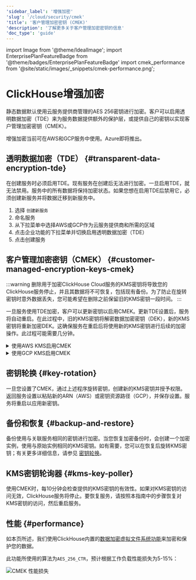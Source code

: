 ```yaml
---
'sidebar_label': '增强加密'
'slug': '/cloud/security/cmek'
'title': '客户管理加密密钥 (CMEK)'
'description': '了解更多关于客户管理加密密钥的信息'
'doc_type': 'guide'
---
```


import Image from '@theme/IdealImage';
import EnterprisePlanFeatureBadge from '@theme/badges/EnterprisePlanFeatureBadge'
import cmek_performance from '@site/static/images/_snippets/cmek-performance.png';


# ClickHouse增强加密

<EnterprisePlanFeatureBadge feature="Enhanced Encryption"/>

静态数据默认使用云服务提供商管理的AES 256密钥进行加密。客户可以启用透明数据加密（TDE）来为服务数据提供额外的保护层，或提供自己的密钥以实现客户管理加密密钥（CMEK）。

增强加密当前可在AWS和GCP服务中使用。Azure即将推出。

## 透明数据加密（TDE） {#transparent-data-encryption-tde}

在创建服务时必须启用TDE。现有服务在创建后无法进行加密。一旦启用TDE，就无法禁用。服务中的所有数据将保持加密状态。如果您想在启用TDE后禁用它，必须创建新服务并将数据迁移到新服务中。

1. 选择 `创建新服务`
2. 命名服务
3. 从下拉菜单中选择AWS或GCP作为云服务提供商和所需的区域
4. 点击企业功能的下拉菜单并切换启用透明数据加密（TDE）
5. 点击创建服务

## 客户管理加密密钥（CMEK） {#customer-managed-encryption-keys-cmek}

:::warning
删除用于加密ClickHouse Cloud服务的KMS密钥将导致您的ClickHouse服务停止，并且其数据将不可恢复，包括现有备份。为了防止在旋转密钥时意外数据丢失，您可能希望在删除之前保留旧的KMS密钥一段时间。
:::

一旦服务使用TDE加密，客户可以更新密钥以启用CMEK。更新TDE设置后，服务将自动重启。在此过程中，旧的KMS密钥将解密数据加密密钥（DEK），新的KMS密钥将重新加密DEK。这确保服务在重启后将使用新的KMS密钥进行后续的加密操作。此过程可能需要几分钟。

<details>
    <summary>使用AWS KMS启用CMEK</summary>
    
1. 在ClickHouse Cloud中，选择加密服务
2. 点击左侧的设置
3. 在屏幕底部，展开网络安全信息
4. 复制加密角色ID（AWS）或加密服务账号（GCP） - 您将在将来的步骤中需要此信息
5. [为AWS创建KMS密钥](https://docs.aws.amazon.com/kms/latest/developerguide/create-keys.html)
6. 点击该密钥
7. 按如下方式更新AWS密钥策略：
    
```json
{
    "Sid": "Allow ClickHouse Access",
    "Effect": "Allow",
    "Principal": {
        "AWS": [ "Encryption role ID " ]
    },
    "Action": [
        "kms:Encrypt",
        "kms:Decrypt",
        "kms:ReEncrypt*",
        "kms:DescribeKey"
    ],
    "Resource": "*"
}
```
    
10. 保存密钥策略
11. 复制密钥ARN
12. 返回ClickHouse Cloud并将密钥ARN粘贴到服务设置的透明数据加密部分
13. 保存更改
    
</details>

<details>
    <summary>使用GCP KMS启用CMEK</summary>

1. 在ClickHouse Cloud中，选择加密服务
2. 点击左侧的设置
3. 在屏幕底部，展开网络安全信息
4. 复制加密服务账号（GCP） - 您将在将来的步骤中需要此信息
5. [为GCP创建KMS密钥](https://cloud.google.com/kms/docs/create-key)
6. 点击该密钥
7. 向在步骤4中复制的GCP加密服务账号授予以下权限。
   - Cloud KMS CryptoKey Encrypter/Decrypter
   - Cloud KMS Viewer
10. 保存密钥权限
11. 复制密钥资源路径
12. 返回ClickHouse Cloud并将密钥资源路径粘贴到服务设置的透明数据加密部分
13. 保存更改
    
</details>

## 密钥轮换 {#key-rotation}

一旦您设置了CMEK，通过上述程序旋转密钥，创建新的KMS密钥并授予权限。返回服务设置以粘贴新的ARN（AWS）或密钥资源路径（GCP），并保存设置。服务将重启以应用新密钥。

## 备份和恢复 {#backup-and-restore}

备份使用与关联服务相同的密钥进行加密。当您恢复加密备份时，会创建一个加密实例，使用与原始实例相同的KMS密钥。如有需要，您可以在恢复后旋转KMS密钥；有关更多详细信息，请参见 [密钥轮换](#key-rotation)。

## KMS密钥轮询器 {#kms-key-poller}

使用CMEK时，每10分钟会检查提供的KMS密钥的有效性。如果对KMS密钥的访问无效，ClickHouse服务将停止。要恢复服务，请按照本指南中的步骤恢复对KMS密钥的访问，然后重启服务。

## 性能 {#performance}

如本页所述，我们使用ClickHouse内置的[数据加密虚拟文件系统功能](/operations/storing-data#encrypted-virtual-file-system)来加密和保护您的数据。

此功能所使用的算法为`AES_256_CTR`，预计根据工作负载性能损失为5-15%：

<Image img={cmek_performance} size="lg" alt="CMEK 性能损失" />
